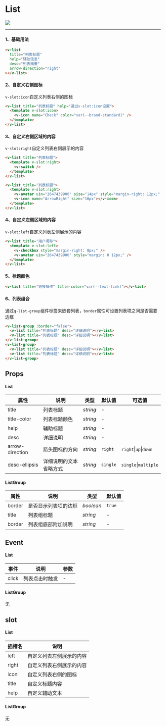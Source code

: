 # List

![](https://img.shields.io/badge/coverage-94.44%25-green)

---

#### 1、基础用法

```html
<v-list
  title="列表标题"
  help="辅助信息"
  desc="列表摘要"
  arrow-direction="right"
></v-list>
```

#### 2、自定义右侧图标

`v-slot:icon`自定义列表右侧的图标

```html
<v-list title="列表标题" help="通过v-slot:icon设置">
  <template v-slot:icon>
    <v-icon name="Check" color="var(--brand-standard)" />
  </template>
</v-list>
```

#### 3、自定义右侧区域的内容

`v-slot:right`自定义列表右侧展示的内容

```html
<v-list title="列表标题">
  <template v-slot:right>
    <v-switch />
  </template>
</v-list>

<v-list title="列表标题">
  <template v-slot:right>
    <v-avatar uin="2647439900" size="14px" style="margin-right: 12px;" />
    <v-icon name="ArrowRight" size="16px"></v-icon>
  </template>
</v-list>
```

#### 4、自定义左侧区域的内容

`v-slot:left`自定义列表左侧展示的内容

```html
<v-list title="用户昵称">
  <template v-slot:left>
    <v-checkbox style="margin-right: 8px;" />
    <v-avatar uin="2647439900" style="margin: 0 12px;" />
  </template>
</v-list>
```

#### 5、标题颜色

```html
<v-list title="链接操作" title-color="var(--text-link)"></v-list>
```

#### 6、列表组合

通过`q-list-group`组件标签来嵌套列表，`border`属性可设置列表项之间是否需要边框

```html
<v-list-group :border="false">
  <v-list title="列表标题" desc="详细说明"></v-list>
  <v-list title="列表标题" desc="详细说明"></v-list>
</v-list-group>
<v-list-group>
  <v-list title="列表标题" desc="详细说明"></v-list>
  <v-list title="列表标题" desc="详细说明"></v-list>
</v-list-group>
```

## Props

#### List

| 属性            | 说明                   | 类型     | 默认值   | 可选值                        |
| --------------- | ---------------------- | -------- | -------- | ----------------------------- |
| title           | 列表标题               | _string_ | -        |                               |
| title-color     | 列表标题颜色           | _string_ | -        |                               |
| help            | 辅助标题               | _string_ | -        |                               |
| desc            | 详细说明               | _string_ | -        |                               |
| arrow-direction | 箭头图标的方向         | _string_ | `right`  | `right`&#124;`up`&#124;`down` |
| desc-ellipsis   | 详细说明的文本省略方式 | _string_ | `single` | `single`&#124;`multiple`      |

#### ListGroup

| 属性   | 说明                 | 类型      | 默认值 |
| ------ | -------------------- | --------- | ------ |
| border | 是否显示列表项的边框 | _boolean_ | `true` |
| title  | 列表组标题           | _string_  | -      |
| border | 列表组底部附加说明   | _string_  | -      |

## Event

#### List

| 事件  | 说明           | 参数 |
| ----- | -------------- | ---- |
| click | 列表点击时触发 | -    |

#### ListGroup

无

## slot

#### List

| 插槽名 | 说明                     |
| ------ | ------------------------ |
| left   | 自定义列表左侧展示的内容 |
| right  | 自定义列表右侧展示的内容 |
| icon   | 自定义列表右侧的图标     |
| title  | 自定义标题内容           |
| help   | 自定义辅助文本           |

#### ListGroup

无
